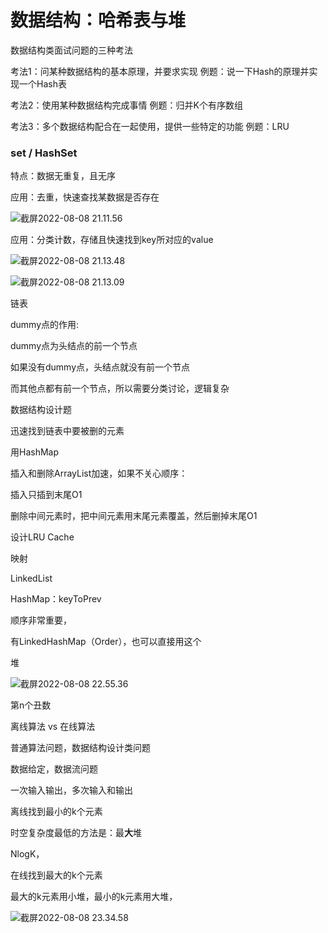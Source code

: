 # 数据结构：哈希表与堆

数据结构类面试问题的三种考法

考法1：问某种数据结构的基本原理，并要求实现
例题：说一下Hash的原理并实现一个Hash表

考法2：使用某种数据结构完成事情
例题：归并K个有序数组

考法3：多个数据结构配合在一起使用，提供一些特定的功能
例题：LRU



### set / HashSet

特点：数据无重复，且无序

应用：去重，快速查找某数据是否存在

![截屏2022-08-08 21.11.56](https://xingqiu-tuchuang-1256524210.cos.ap-shanghai.myqcloud.com/3978/%E6%88%AA%E5%B1%8F2022-08-08%2021.11.56.png)



应用：分类计数，存储且快速找到key所对应的value

![截屏2022-08-08 21.13.48](https://xingqiu-tuchuang-1256524210.cos.ap-shanghai.myqcloud.com/3978/%E6%88%AA%E5%B1%8F2022-08-08%2021.13.48.png)



![截屏2022-08-08 21.13.09](https://xingqiu-tuchuang-1256524210.cos.ap-shanghai.myqcloud.com/3978/%E6%88%AA%E5%B1%8F2022-08-08%2021.13.09.png)







链表

dummy点的作用:

dummy点为头结点的前一个节点

如果没有dummy点，头结点就没有前一个节点

而其他点都有前一个节点，所以需要分类讨论，逻辑复杂





数据结构设计题



迅速找到链表中要被删的元素

用HashMap







插入和删除ArrayList加速，如果不关心顺序：

插入只插到末尾O1

删除中间元素时，把中间元素用末尾元素覆盖，然后删掉末尾O1









设计LRU Cache

映射

LinkedList

HashMap：keyToPrev



顺序非常重要，

有LinkedHashMap（Order），也可以直接用这个







堆

![截屏2022-08-08 22.55.36](https://xingqiu-tuchuang-1256524210.cos.ap-shanghai.myqcloud.com/3978/%E6%88%AA%E5%B1%8F2022-08-08%2022.55.36.png)





第n个丑数





离线算法 vs 在线算法

普通算法问题，数据结构设计类问题

数据给定，数据流问题

一次输入输出，多次输入和输出





离线找到最小的k个元素

时空复杂度最低的方法是：最**大**堆

NlogK，



在线找到最大的k个元素

最大的k元素用小堆，最小的k元素用大堆，



![截屏2022-08-08 23.34.58](https://xingqiu-tuchuang-1256524210.cos.ap-shanghai.myqcloud.com/3978/%E6%88%AA%E5%B1%8F2022-08-08%2023.34.58.png)